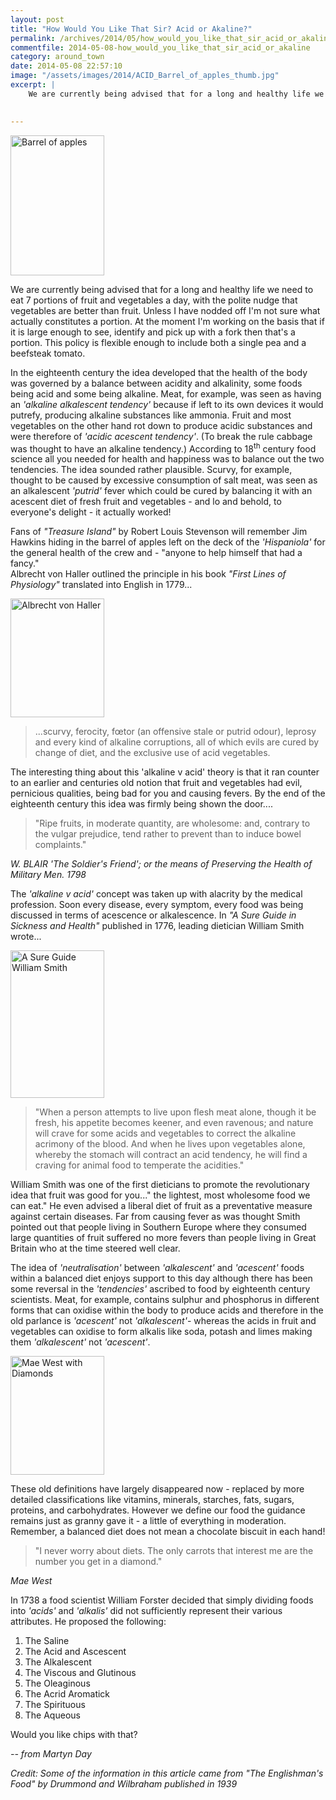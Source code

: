```yaml
---
layout: post
title: "How Would You Like That Sir? Acid or Akaline?"
permalink: /archives/2014/05/how_would_you_like_that_sir_acid_or_akaline.html
commentfile: 2014-05-08-how_would_you_like_that_sir_acid_or_akaline
category: around_town
date: 2014-05-08 22:57:10
image: "/assets/images/2014/ACID_Barrel_of_apples_thumb.jpg"
excerpt: |
    We are currently being advised that for a long and healthy life we need to eat 7 portions of fruit and vegetables a day, with the polite nudge that vegetables are better than fruit. Unless I have nodded off I'm not sure what actually constitutes a portion. At the moment I'm working on the basis that if it is large enough to see, identify and pick up with a fork then that's a portion. This policy is flexible enough to include both a single pea and a beefsteak tomato.
    

---
```


<a href="/assets/images/2014/ACID_Barrel_of_apples.jpg" title="See larger version of - Barrel of apples"><img src="/assets/images/2014/ACID_Barrel_of_apples_thumb.jpg" width="150" height="224" alt="Barrel of apples" class="photo right" /></a>

We are currently being advised that for a long and healthy life we need to eat 7 portions of fruit and vegetables a day, with the polite nudge that vegetables are better than fruit. Unless I have nodded off I'm not sure what actually constitutes a portion. At the moment I'm working on the basis that if it is large enough to see, identify and pick up with a fork then that's a portion. This policy is flexible enough to include both a single pea and a beefsteak tomato.

In the eighteenth century the idea developed that the health of the body was governed by a balance between acidity and alkalinity, some foods being acid and some being alkaline. Meat, for example, was seen as having an <em>'alkaline alkalescent tendency'</em> because if left to its own devices it would putrefy, producing alkaline substances like ammonia. Fruit and most vegetables on the other hand rot down to produce acidic substances and were therefore of <em>'acidic acescent tendency'</em>. (To break the rule cabbage was thought to have an alkaline tendency.) According to 18<sup>th</sup> century food science all you needed for health and happiness was to balance out the two tendencies. The idea sounded rather plausible. Scurvy, for example, thought to be caused by excessive consumption of salt meat, was seen as an alkalescent <em>'putrid'</em> fever which could be cured by balancing it with an acescent diet of fresh fruit and vegetables - and lo and behold, to everyone's delight - it actually worked!

<div markdown="1" class="box">
Fans of <em>"Treasure Island"</em> by Robert Louis Stevenson will remember Jim Hawkins hiding in the barrel of apples left on the deck of the <em>'Hispaniola'</em> for the general health of the crew and - "anyone to help himself that had a fancy."

</div>
Albrecht von Haller outlined the principle in his book <em>"First Lines of Physiology"</em> translated into English in 1779...

<a href="/assets/images/2014/ACID_Albrecht_von_Haller.jpg" title="See larger version of - Albrecht von Haller"><img src="/assets/images/2014/ACID_Albrecht_von_Haller_thumb.jpg" width="150" height="190" alt="Albrecht von Haller" class="photo right" /></a>

> ...scurvy, ferocity, fœtor (an offensive stale or putrid odour), leprosy and every kind of alkaline corruptions, all of which evils are cured by change of diet, and the exclusive use of acid vegetables.

The interesting thing about this 'alkaline v acid' theory is that it ran counter to an earlier and centuries old notion that fruit and vegetables had evil, pernicious qualities, being bad for you and causing fevers. By the end of the eighteenth century this idea was firmly being shown the door....

> "Ripe fruits, in moderate quantity, are wholesome: and, contrary to the vulgar prejudice, tend rather to prevent than to induce bowel complaints."

<cite>W. BLAIR <em>'The Soldier'</em>s Friend'; or the means of Preserving the Health of Military Men. 1798</cite>

The <em>'alkaline v acid'</em> concept was taken up with alacrity by the medical profession. Soon every disease, every symptom, every food was being discussed in terms of acescence or alkalescence. In <em>"A Sure Guide in Sickness and Health"</em> published in 1776, leading dietician William Smith wrote...

<a href="/assets/images/2014/ACID_A_Sure_Guide_-_William_Smith.jpg" title="See larger version of - A Sure Guide   William Smith"><img src="/assets/images/2014/ACID_A_Sure_Guide_-_William_Smith_thumb.jpg" width="150" height="236" alt="A Sure Guide   William Smith" class="photo right" /></a>

> "When a person attempts to live upon flesh meat alone, though it be fresh, his appetite becomes keener, and even ravenous; and nature will crave for some acids and vegetables to correct the alkaline acrimony of the blood. And when he lives upon vegetables alone, whereby the stomach will contract an acid tendency, he will find a craving for animal food to temperate the acidities."

William Smith was one of the first dieticians to promote the revolutionary idea that fruit was good for you..." the lightest, most wholesome food we can eat." He even advised a liberal diet of fruit as a preventative measure against certain diseases. Far from causing fever as was thought Smith pointed out that people living in Southern Europe where they consumed large quantities of fruit suffered no more fevers than people living in Great Britain who at the time steered well clear.

The idea of <em>'neutralisation'</em> between <em>'alkalescent'</em> and <em>'acescent'</em> foods within a balanced diet enjoys support to this day although there has been some reversal in the <em>'tendencies'</em> ascribed to food by eighteenth century scientists. Meat, for example, contains sulphur and phosphorus in different forms that can oxidise within the body to produce acids and therefore in the old parlance is <em>'acescent'</em> not <em>'alkalescent'</em>- whereas the acids in fruit and vegetables can oxidise to form alkalis like soda, potash and limes making them <em>'alkalescent'</em> not <em>'acescent'</em>.

<a href="/assets/images/2014/ACID_Mae_West_with_Diamonds.jpg" title="See larger version of - Mae West with Diamonds"><img src="/assets/images/2014/ACID_Mae_West_with_Diamonds_thumb.jpg" width="150" height="190" alt="Mae West with Diamonds" class="photo right" /></a>

These old definitions have largely disappeared now - replaced by more detailed classifications like vitamins, minerals, starches, fats, sugars, proteins, and carbohydrates. However we define our food the guidance remains just as granny gave it - a little of everything in moderation. Remember, a balanced diet does not mean a chocolate biscuit in each hand!

> "I never worry about diets. The only carrots that interest me are the number you get in a diamond."

<cite>Mae West</cite>

<div markdown="1" class="box">
In 1738 a food scientist William Forster decided that simply dividing foods into <em>'acids'</em> and <em>'alkalis'</em> did not sufficiently represent their various attributes. He proposed the following:

1.  The Saline
2.  The Acid and Ascescent
3.  The Alkalescent
4.  The Viscous and Glutinous
5.  The Oleaginous
6.  The Acrid Aromatick
7.  The Spirituous
8.  The Aqueous

Would you like chips with that?

</div>
<cite>-- from Martyn Day</cite>

<em>Credit: Some of the information in this article came from <em>"The Englishman'</em>s Food" by Drummond and Wilbraham published in 1939</em>
